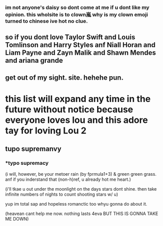 ### im not anyone's daisy so dont come at me if u dont like my opinion. this wholsite is to clown嵐 why is my clown emoji turned to chinese ive hot no clue.


## so if you dont love Taylor Swift and Louis Tomlinson and Harry Styles anf Niall Horan and Liam Payne and Zayn Malik and Shawn Mendes and ariana grande 

## get out of my sight. site. hehehe pun.

# this list will expand any time in the future without notice because everyone loves lou and this adore tay for loving Lou 2

## tupo supremanvy

### *typo supremacy

(i will, however, be your metoer rain (by fprmula1+3) & green green grass. anf if you inderstand that (non-h)ref, u already hot me heart.)

(i'll tkae u out under the moonlight on the days stars dont shine. then take infinite numbers of nights to count shooting stars w/ u)

yup im total sap and hopeless romanctic too whyu gonna do about it.

(heavean cant help me now. nothing lasts 4eva BUT THIS IS GONNA TAKE ME DOWN)

